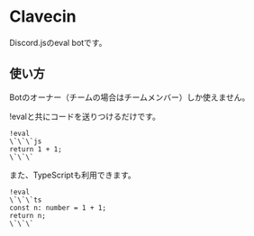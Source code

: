 # Clavecin
Discord.jsのeval botです。

## 使い方
Botのオーナー（チームの場合はチームメンバー）しか使えません。

!evalと共にコードを送りつけるだけです。
```
!eval
\`\`\`js
return 1 + 1;
\`\`\`
```
また、TypeScriptも利用できます。
```
!eval
\`\`\`ts
const n: number = 1 + 1;
return n;
\`\`\`
```